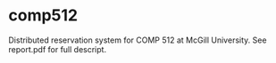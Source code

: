 # comp512

Distributed reservation system for COMP 512 at McGill University. See report.pdf for full descript.
